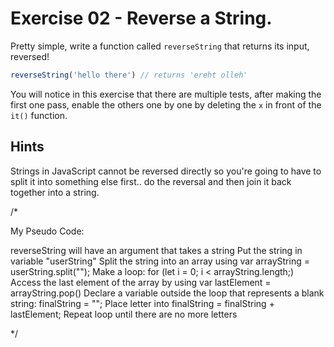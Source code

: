 # Exercise 02 - Reverse a String.

Pretty simple, write a function called `reverseString` that returns its input, reversed!

```javascript
reverseString('hello there') // returns 'ereht olleh'
```

You will notice in this exercise that there are multiple tests, after making the first one pass, enable the others one by one by deleting the `x` in front of the `it()` function.




## Hints
Strings in JavaScript cannot be reversed directly so you're going to have to split it into something else first.. do the reversal and then join it back together into a string.




/* 

My Pseudo Code:

reverseString will have an argument that takes a string
Put the string in variable "userString"
Split the string into an array using var arrayString = userString.split("");
Make a loop: for (let i = 0; i < arrayString.length;)
Access the last element of the array by using var lastElement = arrayString.pop()
Declare a variable outside the loop that represents a blank string: finalString = "";
Place letter into finalString = finalString + lastElement;
Repeat loop until there are no more letters

*/
